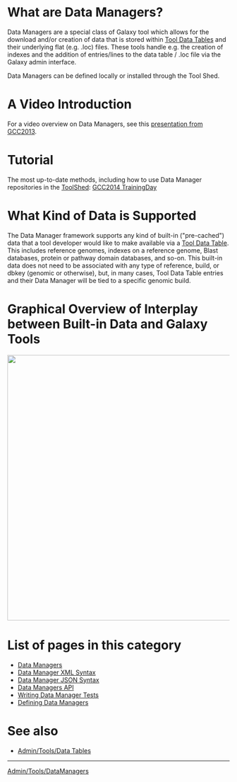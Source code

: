 # What are Data Managers?

Data Managers are a special class of Galaxy tool which allows for the download and/or creation of data that is stored within [Tool Data Tables](/src/admin/tools/data-tables/index.md) and their underlying flat (e.g. .loc) files. These tools handle e.g. the creation of indexes and the addition of entries/lines to the data table / .loc file via the Galaxy admin interface. 

Data Managers can be defined locally or installed through the Tool Shed.

# A Video Introduction

For a video overview on Data Managers, see this [presentation from GCC2013](http://vimeo.com/74265510).

# Tutorial

The most up-to-date methods, including how to use Data Manager repositories in the [ToolShed](/toolshed/): [GCC2014 TrainingDay](/src/events/gcc2014/training-day/index.md#tool-development-from-bright-idea-to-toolshed-data-managers)

# What Kind of Data is Supported

The Data Manager framework supports any kind of built-in ("pre-cached") data that a tool developer would like to make available via a [Tool Data Table](/src/admin/tools/data-tables/index.md). This includes reference genomes, indexes on a reference genome, Blast databases, protein or pathway domain databases, and so-on. This built-in data does not need to be associated with any type of reference, build, or dbkey (genomic or otherwise), but, in many cases, Tool Data Table entries and their Data Manager will be tied to a specific genomic build.

# Graphical Overview of Interplay between Built-in Data and Galaxy Tools

<a href='/src/images/learn/data_managers_figure_S1_schematic_overview.png'><img src="/src/images/learn/data_managers_figure_S1_schematic_overview.png" alt="" width=600 /></a> 

# List of pages in this category

- [Data Managers](https://galaxyproject.org/admin/tools/data-managers/)
- [Data Manager XML Syntax](https://galaxyproject.org/admin/tools/data-managers/data-manager-xml-syntax/)
- [Data Manager JSON Syntax](https://galaxyproject.org/admin/tools/data-managers/data-manager-json-syntax/)
- [Data Managers API](https://galaxyproject.org/admin/tools/data-managers/api/)
- [Writing Data Manager Tests](https://galaxyproject.org/admin/tools/data-managers/testing)
- [Defining Data Managers](https://galaxyproject.org/admin/tools/data-managers/how-to/define/)

# See also

* [Admin/Tools/Data Tables](/src/admin/tools/data-tables/index.md)

----

[Admin/Tools/DataManagers](/src/admin/tools/data-managers/index.md)
